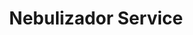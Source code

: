 ---
title: "Nebulizador Service"
url: /ciudad-autonoma-de-buenos-aires/nebulizador-service/
shop: Sanitätshaus
---